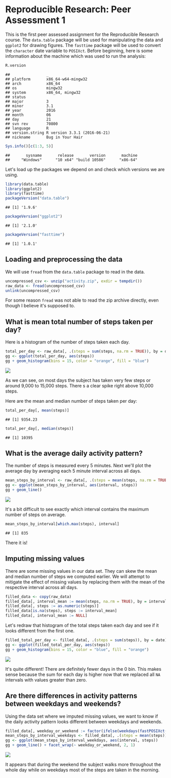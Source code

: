 # Reproducible Research: Peer Assessment 1

This is the first peer assessed assignment for the Reproducible Research course. The `data.table` package will be used for manipulating the data and `ggplot2` for drawing figures. The `fasttime` package will be used to convert the `character` date variable to `POSIXct`. Before beginning, here is some information about the machine which was used to run the analysis:


```r
R.version
```

```
##                _                           
## platform       x86_64-w64-mingw32          
## arch           x86_64                      
## os             mingw32                     
## system         x86_64, mingw32             
## status                                     
## major          3                           
## minor          3.1                         
## year           2016                        
## month          06                          
## day            21                          
## svn rev        70800                       
## language       R                           
## version.string R version 3.3.1 (2016-06-21)
## nickname       Bug in Your Hair
```

```r
Sys.info()[c(1:3, 5)]
```

```
##       sysname       release       version       machine 
##     "Windows"      "10 x64" "build 10586"      "x86-64"
```

Let's load up the packages we depend on and check which versions we are using.


```r
library(data.table)
library(ggplot2)
library(fasttime)
packageVersion("data.table")
```

```
## [1] '1.9.6'
```

```r
packageVersion("ggplot2")
```

```
## [1] '2.1.0'
```

```r
packageVersion("fasttime")
```

```
## [1] '1.0.1'
```

## Loading and preprocessing the data

We will use `fread` from the `data.table` package to read in the data.


```r
uncompressed_csv <- unzip("activity.zip", exdir = tempdir())
raw_data <- fread(uncompressed_csv)
unlink(uncompressed_csv)
```

For some reason `fread` was not able to read the zip archive directly, even though I believe it's supposed to.

## What is mean total number of steps taken per day?

Here is a histogram of the number of steps taken each day.


```r
total_per_day <- raw_data[, .(steps = sum(steps, na.rm = TRUE)), by = date]
gg <- ggplot(total_per_day, aes(steps))
gg + geom_histogram(bins = 15, color = "orange", fill = "blue")
```

![](PA1_template_files/figure-html/steps_per_day_hist-1.png)<!-- -->

As we can see, on most days the subject has taken very few steps or around 9,000 to 15,000 steps. There s a clear spike right above 10,000 steps.

Here are the mean and median number of steps taken per day:


```r
total_per_day[, mean(steps)]
```

```
## [1] 9354.23
```

```r
total_per_day[, median(steps)]
```

```
## [1] 10395
```

## What is the average daily activity pattern?

The number of steps is measured every 5 minutes. Next we'll plot the average day by averaging each 5 minute interval across all days.


```r
mean_steps_by_interval <- raw_data[, .(steps = mean(steps, na.rm = TRUE)), by = interval]
gg <- ggplot(mean_steps_by_interval, aes(interval, steps))
gg + geom_line()
```

![](PA1_template_files/figure-html/daily_pattern_1-1.png)<!-- -->

It's a bit difficult to see exactly which interval contains the maximum number of steps on average.


```r
mean_steps_by_interval[which.max(steps), interval]
```

```
## [1] 835
```

There it is!

## Imputing missing values

There are some missing values in our data set. They can skew the mean and median number of steps we computed earlier. We will attempt to mitigate the effect of missing values by replacing them with the mean of the respective interval across all days.


```r
filled_data <- copy(raw_data)
filled_data[, interval_mean := mean(steps, na.rm = TRUE), by = interval]
filled_data[, steps := as.numeric(steps)]
filled_data[is.na(steps), steps := interval_mean]
filled_data[, interval_mean := NULL]
```

Let's redraw that histogram of the total steps taken each day and see if it looks different from the first one.


```r
filled_total_per_day <- filled_data[, .(steps = sum(steps)), by = date]
gg <- ggplot(filled_total_per_day, aes(steps))
gg + geom_histogram(bins = 15, color = "blue", fill = "orange")
```

![](PA1_template_files/figure-html/steps_per_day_hist_imputed-1.png)<!-- -->

It's quite different! There are definitely fewer days in the 0 bin. This makes sense because the sum for each day is higher now that we replaced all `NA` intervals with values greater than zero.

## Are there differences in activity patterns between weekdays and weekends?

Using the data set where we imputed missing values, we want to know if the daily activity pattern looks different between weekdays and weekends.


```r
filled_data[, weekday_or_weekend := factor(ifelse(weekdays(fastPOSIXct(date), TRUE) %in% c("Sat", "Sun"), 'weekend', 'weekday'))]
mean_steps_by_interval_weekdays <- filled_data[, .(steps = mean(steps)), by = "interval,weekday_or_weekend"]
gg <- ggplot(mean_steps_by_interval_weekdays, aes(interval, steps))
gg + geom_line() + facet_wrap(~ weekday_or_weekend, 2, 1)
```

![](PA1_template_files/figure-html/daily_patterns_weekdays-1.png)<!-- -->

It appears that during the weekend the subject walks more throughout the whole day while on weekdays most of the steps are taken in the morning.

